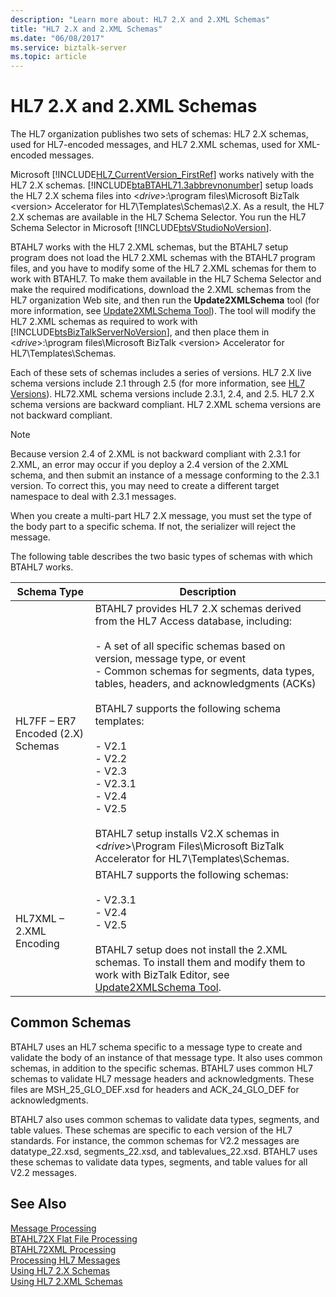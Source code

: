 ```yaml
---
description: "Learn more about: HL7 2.X and 2.XML Schemas"
title: "HL7 2.X and 2.XML Schemas"
ms.date: "06/08/2017"
ms.service: biztalk-server
ms.topic: article
---
```

# HL7 2.X and 2.XML Schemas
The HL7 organization publishes two sets of schemas: HL7 2.X schemas, used for HL7-encoded messages, and HL7 2.XML schemas, used for XML-encoded messages.  

 Microsoft [!INCLUDE[HL7_CurrentVersion_FirstRef](../../includes/hl7-currentversion-firstref-md.md)] works natively with the HL7 2.X schemas. [!INCLUDE[btaBTAHL71.3abbrevnonumber](../../includes/btabtahl71-3abbrevnonumber-md.md)] setup loads the HL7 2.X schema files into \<*drive*\>:\program files\\Microsoft BizTalk \<version\> Accelerator for HL7\Templates\Schemas\2.X. As a result, the HL7 2.X schemas are available in the HL7 Schema Selector. You run the HL7 Schema Selector in Microsoft [!INCLUDE[btsVStudioNoVersion](../../includes/btsvstudionoversion-md.md)].  

 BTAHL7 works with the HL7 2.XML schemas, but the BTAHL7 setup program does not load the HL7 2.XML schemas with the BTAHL7 program files, and you have to modify some of the HL7 2.XML schemas for them to work with BTAHL7. To make them available in the HL7 Schema Selector and make the required modifications, download the 2.XML schemas from the HL7 organization Web site, and then run the **Update2XMLSchema** tool (for more information, see [Update2XMLSchema Tool](../../adapters-and-accelerators/accelerator-hl7/update2xmlschema-tool.md)). The tool will modify the HL7 2.XML schemas as required to work with [!INCLUDE[btsBizTalkServerNoVersion](../../includes/btsbiztalkservernoversion-md.md)], and then place them in \<*drive*\>:\program files\\Microsoft BizTalk \<version\> Accelerator for HL7\Templates\Schemas.  

 Each of these sets of schemas includes a series of versions. HL7 2.X live schema versions include 2.1 through 2.5 (for more information, see [HL7 Versions](../../adapters-and-accelerators/accelerator-hl7/hl7-versions.md)). HL72.XML schema versions include 2.3.1, 2.4, and 2.5. HL7 2.X schema versions are backward compliant. HL7 2.XML schema versions are not backward compliant.  

> [!NOTE]
>  Because version 2.4 of 2.XML is not backward compliant with 2.3.1 for 2.XML, an error may occur if you deploy a 2.4 version of the 2.XML schema, and then submit an instance of a message conforming to the 2.3.1 version. To correct this, you may need to create a different target namespace to deal with 2.3.1 messages.  

 When you create a multi-part HL7 2.X message, you must set the type of the body part to a specific schema. If not, the serializer will reject the message.  

 The following table describes the two basic types of schemas with which BTAHL7 works.  


|            Schema Type            |                                                                                                                                                                                                                                                                                                   Description                                                                                                                                                                                                                                                                                                    |
|-----------------------------------|------------------------------------------------------------------------------------------------------------------------------------------------------------------------------------------------------------------------------------------------------------------------------------------------------------------------------------------------------------------------------------------------------------------------------------------------------------------------------------------------------------------------------------------------------------------------------------------------------------------|
| HL7FF – ER7 Encoded (2.X) Schemas | BTAHL7 provides HL7 2.X schemas derived from the HL7 Access database, including:<br /><br /> -   A set of all specific schemas based on version, message type, or event<br />-   Common schemas for segments, data types, tables, headers, and acknowledgments (ACKs)<br /><br /> BTAHL7 supports the following schema templates:<br /><br /> -   V2.1<br />-   V2.2<br />-   V2.3<br />-   V2.3.1<br />-   V2.4<br />-   V2.5<br /><br /> BTAHL7 setup installs V2.X schemas in \<*drive*\>\Program Files\\Microsoft BizTalk Accelerator for HL7\Templates\Schemas. |
|      HL7XML – 2.XML Encoding      |                                                                                                                                            BTAHL7 supports the following schemas:<br /><br /> -   V2.3.1<br />-   V2.4<br />-   V2.5<br /><br /> BTAHL7 setup does not install the 2.XML schemas. To install them and modify them to work with BizTalk Editor, see [Update2XMLSchema Tool](../../adapters-and-accelerators/accelerator-hl7/update2xmlschema-tool.md).                                                                                                                                            |

## Common Schemas  
 BTAHL7 uses an HL7 schema specific to a message type to create and validate the body of an instance of that message type. It also uses common schemas, in addition to the specific schemas. BTAHL7 uses common HL7 schemas to validate HL7 message headers and acknowledgments. These files are MSH_25_GLO_DEF.xsd for headers and ACK_24_GLO_DEF for acknowledgments.  

 BTAHL7 also uses common schemas to validate data types, segments, and table values. These schemas are specific to each version of the HL7 standards. For instance, the common schemas for V2.2 messages are datatype_22.xsd, segments_22.xsd, and tablevalues_22.xsd. BTAHL7 uses these schemas to validate data types, segments, and table values for all V2.2 messages.  

## See Also  
 [Message Processing](../../adapters-and-accelerators/accelerator-hl7/message-processing.md)   
 [BTAHL72X Flat File Processing](../../adapters-and-accelerators/accelerator-hl7/btahl72x-flat-file-processing.md)   
 [BTAHL72XML Processing](../../adapters-and-accelerators/accelerator-hl7/btahl72xml-processing.md)   
 [Processing HL7 Messages](../../adapters-and-accelerators/accelerator-hl7/processing-hl7-messages.md)   
 [Using HL7 2.X Schemas](../../adapters-and-accelerators/accelerator-hl7/using-hl7-2-x-schemas.md)   
 [Using HL7 2.XML Schemas](../../adapters-and-accelerators/accelerator-hl7/using-hl7-2-xml-schemas.md)
